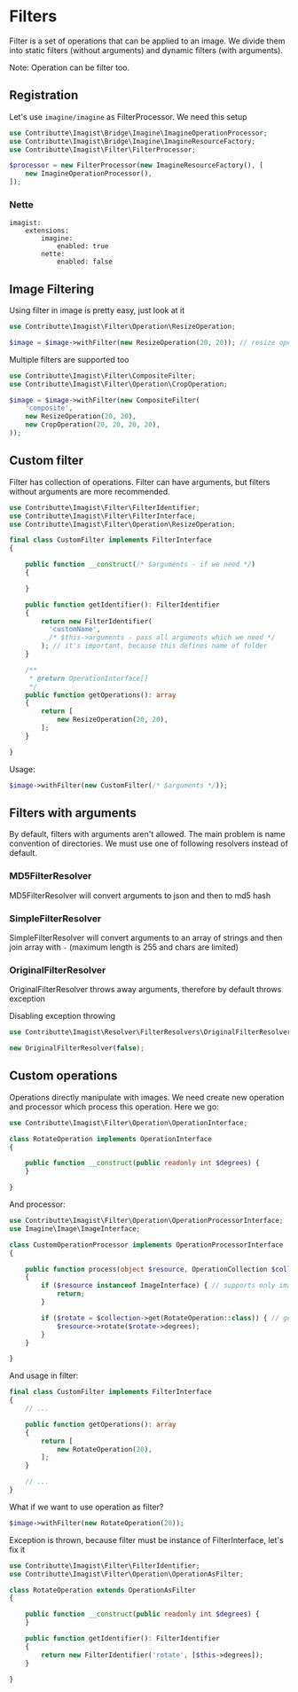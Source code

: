 # Filters

Filter is a set of operations that can be applied to an image.
We divide them into static filters (without arguments) and dynamic filters (with arguments).

Note: Operation can be filter too.

## Registration

Let's use `imagine/imagine` as FilterProcessor. We need this setup

```php
use Contributte\Imagist\Bridge\Imagine\ImagineOperationProcessor;
use Contributte\Imagist\Bridge\Imagine\ImagineResourceFactory;
use Contributte\Imagist\Filter\FilterProcessor;

$processor = new FilterProcessor(new ImagineResourceFactory(), [
    new ImagineOperationProcessor(),
]);
```

### Nette
```neon
imagist:
	extensions:
		imagine:
			enabled: true
		nette:
			enabled: false
```

## Image Filtering

Using filter in image is pretty easy, just look at it

```php
use Contributte\Imagist\Filter\Operation\ResizeOperation;

$image = $image->withFilter(new ResizeOperation(20, 20)); // resize operation implements FilterInterface
```

Multiple filters are supported too

```php
use Contributte\Imagist\Filter\CompositeFilter;
use Contributte\Imagist\Filter\Operation\CropOperation;

$image = $image->withFilter(new CompositeFilter(
    'composite',
    new ResizeOperation(20, 20),
    new CropOperation(20, 20, 20, 20),
));
```

## Custom filter

Filter has collection of operations. Filter can have arguments, but filters without arguments are more recommended.

```php
use Contributte\Imagist\Filter\FilterIdentifier;
use Contributte\Imagist\Filter\FilterInterface;
use Contributte\Imagist\Filter\Operation\ResizeOperation;

final class CustomFilter implements FilterInterface
{

    public function __construct(/* $arguments - if we need */)
    {

    }

    public function getIdentifier(): FilterIdentifier
    {
        return new FilterIdentifier(
          'customName',
          /* $this->arguments - pass all arguments which we need */
        ); // it's important, because this defines name of folder
    }

    /**
     * @return OperationInterface[]
     */
    public function getOperations(): array
    {
        return [
            new ResizeOperation(20, 20),
        ];
    }

}
```

Usage:

```php
$image->withFilter(new CustomFilter(/* $arguments */));
```

## Filters with arguments

By default, filters with arguments aren't allowed. The main problem is name convention of directories.
We must use one of following resolvers instead of default.

### MD5FilterResolver

MD5FilterResolver will convert arguments to json and then to md5 hash

### SimpleFilterResolver

SimpleFilterResolver will convert arguments to an array of strings and then join array with `-` (maximum length is 255 and chars are limited)

### OriginalFilterResolver

OriginalFilterResolver throws away arguments, therefore by default throws exception

Disabling exception throwing

```php
use Contributte\Imagist\Resolver\FilterResolvers\OriginalFilterResolver;

new OriginalFilterResolver(false);
```

## Custom operations

Operations directly manipulate with images. We need create new operation and processor which process this operation.
Here we go:

```php
use Contributte\Imagist\Filter\Operation\OperationInterface;

class RotateOperation implements OperationInterface
{

    public function __construct(public readonly int $degrees) {
    }

}
```

And processor:

```php
use Contributte\Imagist\Filter\Operation\OperationProcessorInterface;
use Imagine\Image\ImageInterface;

class CustomOperationProcessor implements OperationProcessorInterface
{

    public function process(object $resource, OperationCollection $collection, ContextInterface $context): void
    {
        if ($resource instanceof ImageInterface) { // supports only imagine/imagine
            return;
        }

        if ($rotate = $collection->get(RotateOperation::class)) { // gets operation if exists, collection deletes this operation for future use
            $resource->rotate($rotate->degrees);
        }
    }

}
```

And usage in filter:

```php
final class CustomFilter implements FilterInterface
{
    // ...

    public function getOperations(): array
    {
        return [
            new RotateOperation(20),
        ];
    }

    // ...
}
```

What if we want to use operation as filter?
```php
$image->withFilter(new RotateOperation(20));
```

Exception is thrown, because filter must be instance of FilterInterface, let's fix it

```php
use Contributte\Imagist\Filter\FilterIdentifier;
use Contributte\Imagist\Filter\Operation\OperationAsFilter;

class RotateOperation extends OperationAsFilter
{

    public function __construct(public readonly int $degrees) {
    }

    public function getIdentifier(): FilterIdentifier
    {
        return new FilterIdentifier('rotate', [$this->degrees]);
    }

}
```

